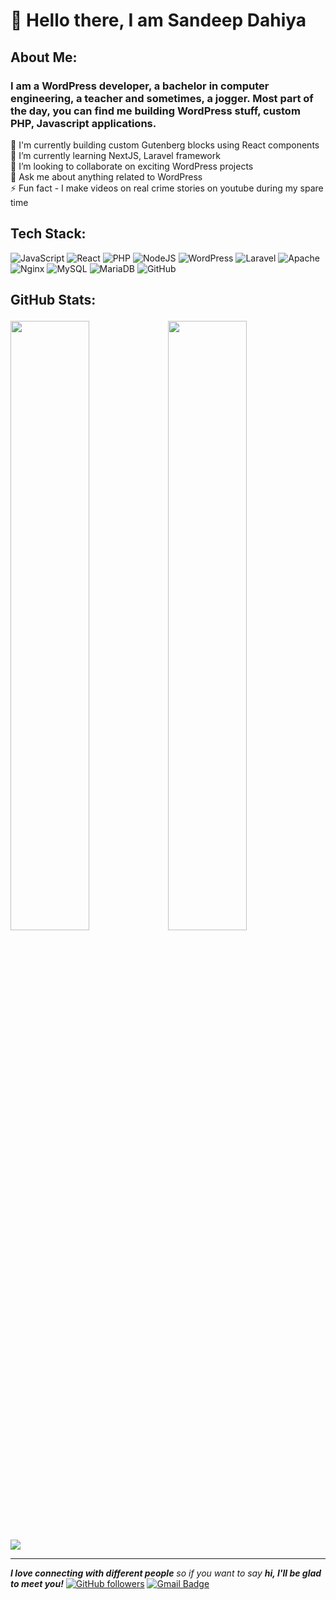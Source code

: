 # 👋 Hello there, I am Sandeep Dahiya

## About Me:
### I am a WordPress developer, a bachelor in computer engineering, a teacher and sometimes, a jogger. Most part of the day, you can find me building WordPress stuff, custom PHP, Javascript applications.

🔭 I'm currently building custom Gutenberg blocks using React components <br>🌱 I’m currently learning NextJS, Laravel framework<br>👯 I’m looking to collaborate on exciting WordPress projects<br>💬 Ask me about anything related to WordPress<br>⚡ Fun fact - I make videos on real crime stories on youtube during my spare time


## Tech Stack:
![JavaScript](https://img.shields.io/badge/javascript-%23323330.svg?style=for-the-badge&logo=javascript&logoColor=%23F7DF1E) ![React](https://img.shields.io/badge/react-%2320232a.svg?style=for-the-badge&logo=react&logoColor=%2361DAFB) ![PHP](https://img.shields.io/badge/php-%23777BB4.svg?style=for-the-badge&logo=php&logoColor=white) ![NodeJS](https://img.shields.io/badge/node.js-6DA55F?style=for-the-badge&logo=node.js&logoColor=white) ![WordPress](https://img.shields.io/badge/WordPress-%23117AC9.svg?style=for-the-badge&logo=WordPress&logoColor=white) ![Laravel](https://img.shields.io/badge/laravel-%23FF2D20.svg?style=for-the-badge&logo=laravel&logoColor=white) ![Apache](https://img.shields.io/badge/apache-%23D42029.svg?style=for-the-badge&logo=apache&logoColor=white) ![Nginx](https://img.shields.io/badge/nginx-%23009639.svg?style=for-the-badge&logo=nginx&logoColor=white) ![MySQL](https://img.shields.io/badge/mysql-4479A1.svg?style=for-the-badge&logo=mysql&logoColor=white) ![MariaDB](https://img.shields.io/badge/MariaDB-003545?style=for-the-badge&logo=mariadb&logoColor=white) ![GitHub](https://img.shields.io/badge/github-%23121011.svg?style=for-the-badge&logo=github&logoColor=white)

## GitHub Stats:<p align="center">
  <img height="50%" width="auto" src ="https://github-readme-stats.vercel.app/api?username=iamsandeepdahiya&show_icons=true&count_private=true&theme=graywhite&hide_border=true&hide=issues,contribs&bg_color=00000000"><img height="50%" width="auto" src ="https://github-readme-stats.vercel.app/api/top-langs/?username=iamsandeepdahiya&layout=compact&theme=graywhite&hide_border=true&bg_color=00000000&langs_count=6&hide=jupyter%20notebook,tex,css,php&exclude_repo=Pacman-AI"><img src ="https://github-readme-streak-stats.herokuapp.com?user=iamsandeepdahiya&theme=graywhite&hide_border=true&background=FFFFFF00">
  <br>
  </p>

---
<em><b>I love connecting with different people</b> so if you want to say <b>hi, I'll be glad to meet you!</b></em>
[![GitHub followers](https://img.shields.io/github/followers/iamsandeepdahiya?label=Follow&style=social)](https://github.com/iamsandeepdahiya/?tab=follow)
[![Gmail Badge](https://img.shields.io/badge/-iamsandeepdahiya@gmail.com-c14438?style=flat-square&logo=Gmail&logoColor=white&link=mailto:iamsandeepdahiya@gmail.com)](mailto:iamsandeepdahiya@gmail.com)
